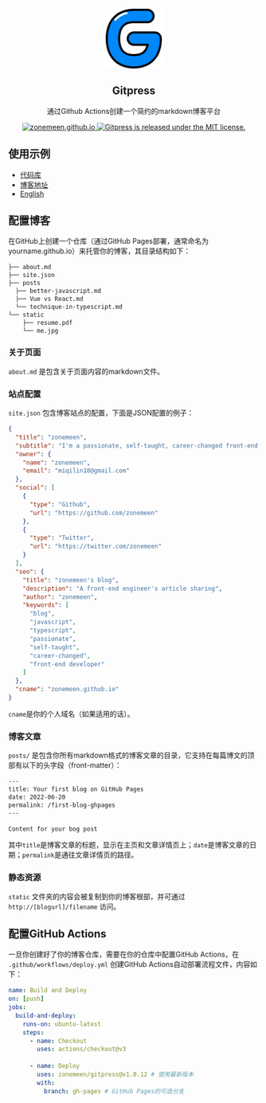 <p align="center">
  <img height="120" src="./.github/assets/logo.png" />
  <h2 align="center">Gitpress</h2>
  <p align="center">通过Github Actions创建一个简约的markdown博客平台<p>
  <p align="center">
    <a href="https://zonemeen.github.io">
    	<img src="https://img.shields.io/badge/-Visit%20Sample%20Blog%20‎ ‎ -blue.svg?style=flat&colorA=blue" alt="zonemeen.github.io" />
    </a>
    <a href="https://github.com/zonemeen/gitpress/blob/main/LICENSE">
    	<img src="https://img.shields.io/badge/license-MIT-blue.svg" alt="Gitpress is released under the MIT license." />
    </a>
  </p>
</p>

## 使用示例

- [代码库](https://github.com/zonemeen/zonemeen.github.io)
- [博客地址](https://zonemeen.github.io/)
- [English](./README.md)

## 配置博客

在GitHub上创建一个仓库（通过GitHub Pages部署，通常命名为yourname.github.io）来托管你的博客，其目录结构如下：

```shell
├── about.md
├── site.json
├── posts
  ├── better-javascript.md
  ├── Vue vs React.md
  └── technique-in-typescript.md
└── static
    ├── resume.pdf
    └── me.jpg
```

### 关于页面

`about.md` 是包含关于页面内容的markdown文件。

### 站点配置

`site.json` 包含博客站点的配置，下面是JSON配置的例子：

```json
{
  "title": "zonemeen",
  "subtitle": "I'm a passionate, self-taught, career-changed front-end developer since 2021",
  "owner": {
    "name": "zonemeen",
    "email": "miqilin18@gmail.com"
  },
  "social": [
    {
      "type": "Github",
      "url": "https://github.com/zonemeen"
    },
    {
      "type": "Twitter",
      "url": "https://twitter.com/zonemeen"
    }
  ],
  "seo": {
    "title": "zonemeen's blog",
    "description": "A front-end engineer's article sharing",
    "author": "zonemeen",
    "keywords": [
      "blog",
      "javascript",
      "typescript",
      "passionate",
      "self-taught",
      "career-changed",
      "front-end developer"
    ]
  },
  "cname": "zonemeen.github.io"
}
```

`cname`是你的个人域名（如果适用的话）。

### 博客文章

`posts/` 是包含你所有markdown格式的博客文章的目录，它支持在每篇博文的顶部有以下的头字段（front-matter）：

```shell
---
title: Your first blog on GitHub Pages
date: 2022-06-20
permalink: /first-blog-ghpages
---

Content for your bog post
```

其中`title`是博客文章的标题，显示在主页和文章详情页上；`date`是博客文章的日期；`permalink`是通往文章详情页的路径。

### 静态资源

`static` 文件夹的内容会被复制到你的博客根部，并可通过 `http://[blogurl]/filename` 访问。

## 配置GitHub Actions

一旦你创建好了你的博客仓库，需要在你的仓库中配置GitHub Actions，在 `.github/workflows/deploy.yml` 创建GitHub Actions自动部署流程文件，内容如下：

```yaml
name: Build and Deploy
on: [push]
jobs:
  build-and-deploy:
    runs-on: ubuntu-latest
    steps:
      - name: Checkout
        uses: actions/checkout@v3

      - name: Deploy
        uses: zonemeen/gitpress@v1.0.12 # 使用最新版本
        with:
          branch: gh-pages # GitHub Pages的可选分支
```
